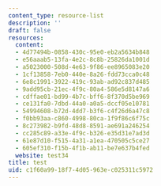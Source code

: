 ```yaml
---
content_type: resource-list
description: ''
draft: false
resources:
  content:
  - 4d77494b-0858-430c-95e0-eb2a5634b848
  - e56aaab5-13fa-4e2c-8c8b-25826da1001d
  - a5023000-508d-4e63-9f86-ee8965083e20
  - 1cf13858-7eb0-440e-8a26-fdd73cca0c48
  - 6e8c1991-3922-419c-93ab-ad92c837d485
  - 9add95cb-21ec-4f9c-80a4-586e5d8147a6
  - cdffae01-bd99-4b7c-bff6-8f370d5be969
  - ce131fa0-7dbd-44a0-a0a5-dccf05e10781
  - 54994608-b72d-4dd7-b3f6-c4f26d6a47c8
  - f0bb93aa-c860-4998-80ca-1f9f86c6f75c
  - 8c273982-b9fd-48d8-8591-ae691a246254
  - cc285c89-a33e-4f9c-b326-e35d31e7ad3d
  - 61e87d10-f515-4a31-a1ea-470505c5ce27
  - 605ef310-f15b-4f1b-ab11-be7e637b4fed
  website: test34
title: test
uid: c1f60a99-18f7-4d05-963e-c025311c5972
---
```

